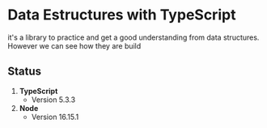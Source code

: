 # Data Estructures with TypeScript
it's a library to practice and get a good understanding from data structures. However we can see how they are build

## Status
1. **TypeScript** 
    * Version 5.3.3
2. **Node**
    * Version 16.15.1